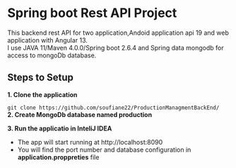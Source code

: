# Spring boot Rest API Project
This backend rest API for two application,Andoid application api 19 and web application with Angular 13. <br>
I use JAVA 11/Maven 4.0.0/Spring boot 2.6.4 and Spring data mongodb for access to mongoDb database.

## Steps to Setup
**1. Clone the application** <br>

```git clone https://github.com/soufiane22/ProductionManagmentBackEnd/ ```  <br> 
**2. Create MongoDb database named production** <br> 
 
**3. Run the applicatio in InteliJ IDEA** 
  * The app will start running at http://localhost:8090 
  * You will find the port number and database configuration in **application.proppreties** file
